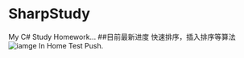 # SharpStudy
My C# Study Homework...
##目前最新进度
快速排序，插入排序等算法
![iamge](http://git.oschina.net/ldds/SharpStudy/raw/master/QQ%E6%88%AA%E5%9B%BE20160811022951.png?dir=0&filepath=QQ%E6%88%AA%E5%9B%BE20160811022951.png&oid=229bd6533f290316027c0dafd9f1f7dac51f55d5&sha=d53875ef8d667ce09171cf937dd392a2d4cb43d0)
In Home Test Push.
